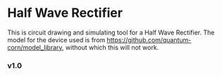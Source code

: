 # Half Wave Rectifier
This is circuit drawing and simulating tool for a Half Wave Rectifier. The model for the device used is from https://github.com/quantum-corn/model_library, without which this will not work.

### v1.0
